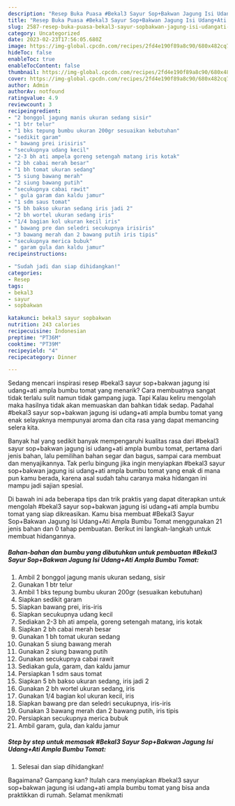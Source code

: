 ```yaml
---
description: "Resep Buka Puasa #Bekal3 Sayur Sop+Bakwan Jagung Isi Udang+Ati Ampla Bumbu Tomat Anti Gagal"
title: "Resep Buka Puasa #Bekal3 Sayur Sop+Bakwan Jagung Isi Udang+Ati Ampla Bumbu Tomat Anti Gagal"
slug: 2587-resep-buka-puasa-bekal3-sayur-sopbakwan-jagung-isi-udangati-ampla-bumbu-tomat-anti-gagal
category: Uncategorized
date: 2023-02-23T17:56:05.680Z
image: https://img-global.cpcdn.com/recipes/2fd4e190f89a8c90/680x482cq70/bekal3-sayur-sopbakwan-jagung-isi-udangati-ampla-bumbu-tomat-foto-resep-utama.jpg
hideToc: false
enableToc: true
enableTocContent: false
thumbnail: https://img-global.cpcdn.com/recipes/2fd4e190f89a8c90/680x482cq70/bekal3-sayur-sopbakwan-jagung-isi-udangati-ampla-bumbu-tomat-foto-resep-utama.jpg
cover: https://img-global.cpcdn.com/recipes/2fd4e190f89a8c90/680x482cq70/bekal3-sayur-sopbakwan-jagung-isi-udangati-ampla-bumbu-tomat-foto-resep-utama.jpg
author: Admin
authorAv: notfound
ratingvalue: 4.9
reviewcount: 3
recipeingredient:
- "2 bonggol jagung manis ukuran sedang sisir"
- "1 btr telur"
- "1 bks tepung bumbu ukuran 200gr sesuaikan kebutuhan"
- "sedikit garam"
- " bawang prei irisiris"
- "secukupnya udang kecil"
- "2-3 bh ati ampela goreng setengah matang iris kotak"
- "2 bh cabai merah besar"
- "1 bh tomat ukuran sedang"
- "5 siung bawang merah"
- "2 siung bawang putih"
- "secukupnya cabai rawit"
- " gula garam dan kaldu jamur"
- "1 sdm saus tomat"
- "5 bh bakso ukuran sedang iris jadi 2"
- "2 bh wortel ukuran sedang iris"
- "1/4 bagian kol ukuran kecil iris"
- " bawang pre dan seledri secukupnya irisiris"
- "3 bawang merah dan 2 bawang putih iris tipis"
- "secukupnya merica bubuk"
- " garam gula dan kaldu jamur"
recipeinstructions:

- "Sudah jadi dan siap dihidangkan!"
categories:
- Resep
tags:
- bekal3
- sayur
- sopbakwan

katakunci: bekal3 sayur sopbakwan 
nutrition: 243 calories
recipecuisine: Indonesian
preptime: "PT36M"
cooktime: "PT39M"
recipeyield: "4"
recipecategory: Dinner

---
```



Sedang mencari inspirasi resep #bekal3 sayur sop+bakwan jagung isi udang+ati ampla bumbu tomat yang menarik? Cara membuatnya sangat tidak terlalu sulit namun tidak gampang juga. Tapi Kalau keliru mengolah maka hasilnya tidak akan memuaskan dan bahkan tidak sedap. Padahal #bekal3 sayur sop+bakwan jagung isi udang+ati ampla bumbu tomat yang enak selayaknya mempunyai aroma dan cita rasa yang dapat memancing selera kita.


Banyak hal yang sedikit banyak mempengaruhi kualitas rasa dari #bekal3 sayur sop+bakwan jagung isi udang+ati ampla bumbu tomat, pertama dari jenis bahan, lalu pemilihan bahan segar dan bagus, sampai cara membuat dan menyajikannya. Tak perlu bingung jika ingin menyiapkan #bekal3 sayur sop+bakwan jagung isi udang+ati ampla bumbu tomat yang enak di mana pun kamu berada, karena asal sudah tahu caranya maka hidangan ini mampu jadi sajian spesial.




Di bawah ini ada beberapa tips dan trik praktis yang dapat diterapkan untuk mengolah #bekal3 sayur sop+bakwan jagung isi udang+ati ampla bumbu tomat yang siap dikreasikan. Kamu bisa membuat #Bekal3 Sayur Sop+Bakwan Jagung Isi Udang+Ati Ampla Bumbu Tomat menggunakan 21 jenis bahan dan 0 tahap pembuatan. Berikut ini langkah-langkah untuk membuat hidangannya.

<!--inarticleads1-->

##### Bahan-bahan dan bumbu yang dibutuhkan untuk pembuatan #Bekal3 Sayur Sop+Bakwan Jagung Isi Udang+Ati Ampla Bumbu Tomat:

1. Ambil 2 bonggol jagung manis ukuran sedang, sisir
1. Gunakan 1 btr telur
1. Ambil 1 bks tepung bumbu ukuran 200gr (sesuaikan kebutuhan)
1. Siapkan sedikit garam
1. Siapkan  bawang prei, iris-iris
1. Siapkan secukupnya udang kecil
1. Sediakan 2-3 bh ati ampela, goreng setengah matang, iris kotak
1. Siapkan 2 bh cabai merah besar
1. Gunakan 1 bh tomat ukuran sedang
1. Gunakan 5 siung bawang merah
1. Gunakan 2 siung bawang putih
1. Gunakan secukupnya cabai rawit
1. Sediakan  gula, garam, dan kaldu jamur
1. Persiapkan 1 sdm saus tomat
1. Siapkan 5 bh bakso ukuran sedang, iris jadi 2
1. Gunakan 2 bh wortel ukuran sedang, iris
1. Gunakan 1/4 bagian kol ukuran kecil, iris
1. Siapkan  bawang pre dan seledri secukupnya, iris-iris
1. Gunakan 3 bawang merah dan 2 bawang putih, iris tipis
1. Persiapkan secukupnya merica bubuk
1. Ambil  garam, gula, dan kaldu jamur




<!--inarticleads2-->

##### Step by step untuk memasak #Bekal3 Sayur Sop+Bakwan Jagung Isi Udang+Ati Ampla Bumbu Tomat:


1. Selesai dan siap dihidangkan!



Bagaimana? Gampang kan? Itulah cara menyiapkan #bekal3 sayur sop+bakwan jagung isi udang+ati ampla bumbu tomat yang bisa anda praktikkan di rumah. Selamat menikmati
